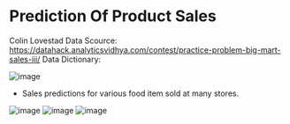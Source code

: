 # Prediction Of Product Sales 
Colin Lovestad
Data Scource:
https://datahack.analyticsvidhya.com/contest/practice-problem-big-mart-sales-iii/
Data Dictionary:

![image](https://github.com/clovestad/Prediction_of_Product_Sales/assets/103072823/010fbd5b-6581-4434-9388-7f19b3c0bb34)

- Sales predictions for various food item sold at many stores.

![image](https://github.com/clovestad/Prediction_of_Product_Sales/assets/103072823/184644d4-0668-469c-ae32-5446a86dccd4)
![image](https://github.com/clovestad/Prediction_of_Product_Sales/assets/103072823/71c69f94-19f9-481a-a9b1-80c60c812a17)
![image](https://github.com/clovestad/Prediction_of_Product_Sales/assets/103072823/3d03c6a8-9615-4b79-9c82-713a3e70527e)
